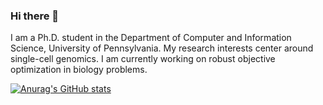 ### Hi there 👋

I am a Ph.D. student in the Department of Computer and Information Science, University of Pennsylvania. My research interests center around single-cell genomics. I am currently working on robust objective optimization in biology problems.

<!--
**kuang-da/kuang-da** is a ✨ _special_ ✨ repository because its `README.md` (this file) appears on your GitHub profile.

Here are some ideas to get you started:

- 🔭 I’m currently working on ...
- 🌱 I’m currently learning ...
- 👯 I’m looking to collaborate on ...
- 🤔 I’m looking for help with ...
- 💬 Ask me about ...
- 📫 How to reach me: ...
- 😄 Pronouns: ...
- ⚡ Fun fact: ...
-->

[![Anurag's GitHub stats](https://github-readme-stats.vercel.app/api?username=kuang-da&show_icons=true&theme=dark)](https://github.com/anuraghazra/github-readme-stats)
